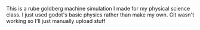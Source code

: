 This is a rube goldberg machine simulation I made for my physical science class. I just used godot's basic physics rather than make my own.
Git wasn't working so I'll just manually upload stuff
